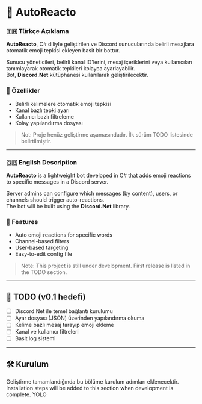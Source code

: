 # 🤖 AutoReacto

### 🇹🇷 Türkçe Açıklama

**AutoReacto**, C# diliyle geliştirilen ve Discord sunucularında belirli mesajlara otomatik emoji tepkisi ekleyen basit bir bottur.

Sunucu yöneticileri, belirli kanal ID'lerini, mesaj içeriklerini veya kullanıcıları tanımlayarak otomatik tepkileri kolayca ayarlayabilir.  
Bot, **Discord.Net** kütüphanesi kullanılarak geliştirilecektir.

### 🔧 Özellikler
- Belirli kelimelere otomatik emoji tepkisi
- Kanal bazlı tepki ayarı
- Kullanıcı bazlı filtreleme
- Kolay yapılandırma dosyası

> Not: Proje henüz geliştirme aşamasındadır. İlk sürüm TODO listesinde belirtilmiştir.

---

### 🇬🇧 English Description

**AutoReacto** is a lightweight bot developed in C# that adds emoji reactions to specific messages in a Discord server.

Server admins can configure which messages (by content), users, or channels should trigger auto-reactions.  
The bot will be built using the **Discord.Net** library.

### 🔧 Features
- Auto emoji reactions for specific words
- Channel-based filters
- User-based targeting
- Easy-to-edit config file

> Note: This project is still under development. First release is listed in the TODO section.

---

## 📌 TODO (v0.1 hedefi)
- [ ] Discord.Net ile temel bağlantı kurulumu
- [ ] Ayar dosyası (JSON) üzerinden yapılandırma okuma
- [ ] Kelime bazlı mesaj tarayıp emoji ekleme
- [ ] Kanal ve kullanıcı filtreleri
- [ ] Basit log sistemi

---

## 🛠️ Kurulum
Geliştirme tamamlandığında bu bölüme kurulum adımları eklenecektir.
Installation steps will be added to this section when development is complete.
YOLO

